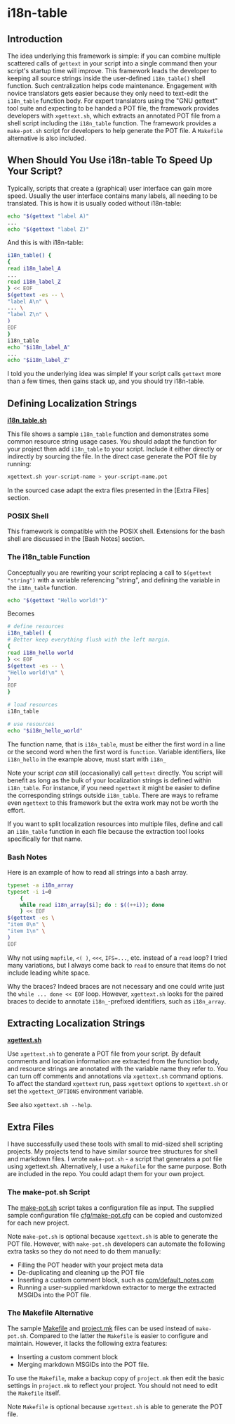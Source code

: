 # i18n-table

## Introduction

The idea underlying this framework is simple:
if you can combine multiple scattered calls of `gettext` in your script into a single command then your script's startup time will improve.
This framework leads the developer to keeping all source strings inside the user-defined `i18n_table()` shell function.
Such centralization helps code maintenance.
Engagement with novice translators gets easier because they only need to text-edit the `i18n_table` function body.
For expert translators using the "GNU gettext" tool suite and expecting to be handed a POT file,
the framework provides developers with `xgettext.sh`,
which extracts an annotated POT file from a shell script including the `i18n_table` function.
The framework provides a `make-pot.sh` script for developers to help generate the POT file.
A `Makefile` alternative is also included.

## When Should You Use i18n-table To Speed Up Your Script?

Typically, scripts that create a (graphical) user interface can gain more speed.
Usually the user interface contains many labels, all needing to be translated.
This is how it is usually coded without i18n-table:

```sh
echo "$(gettext "label A)"
...
echo "$(gettext "label Z)"
```

And this is with i18n-table:

```sh
i18n_table() {
{
read i18n_label_A
...
read i18n_label_Z
} << EOF
$(gettext -es -- \
"label A\n" \
... \
"label Z\n" \
)
EOF
}
i18n_table
echo "$i18n_label_A"
...
echo "$i18n_label_Z"
```

I told you the underlying idea was simple!
If your script calls `gettext` more than a few times, then gains stack up, and you should try i18n-table.

## Defining Localization Strings

**[i18n_table.sh](i18n_table.sh)**

This file shows a sample `i18n_table` function and demonstrates some common resource string usage cases.
You should adapt the function for your project then add `i18n_table` to your script.
Include it either directly or indirectly by sourcing the file.
In the direct case generate the POT file by running:

```sh
xgettext.sh your-script-name > your-script-name.pot
```

In the sourced case adapt the extra files presented in the [Extra Files] section.

### POSIX Shell

This framework is compatible with the POSIX shell.
Extensions for the bash shell are discussed in the [Bash Notes] section.

### The i18n_table Function

Conceptually you are rewriting your script replacing a call to `$(gettext "string")` with a variable referencing "string", and defining the variable in the `i18n_table` function.

```sh
echo "$(gettext "Hello world!")"
```

Becomes

```sh
# define resources
i18n_table() {
# Better keep everything flush with the left margin.
{
read i18n_hello world
} << EOF
$(gettext -es -- \
"Hello world!\n" \
)
EOF
}

# load resources
i18n_table

# use resources
echo "$i18n_hello_world"
```

The function name, that is `i18n_table`, must be either the first word in a line or the second word when the first word is `function`.
Variable identifiers, like `i18n_hello` in the example above, must start with `i18n_`

Note your script _can_ still (occasionally) call `gettext` directly.
You script will benefit as long as the bulk of your localization strings is defined within `i18n_table`.
For instance, if you need `ngettext` it might be easier to define the corresponding strings outside `i18n_table`.
There are ways to reframe even `ngettext` to this framework but the extra work may not be worth the effort.

If you want to split localization resources into multiple files, define and call an `i18n_table` function in each file because the extraction tool looks specifically for that name.

### Bash Notes

Here is an example of how to read all strings into a bash array.

```sh
typeset -a i18n_array
typeset -i i=0
	{
	while read i18n_array[$i]; do : $((++i)); done
	} << EOF
$(gettext -es \
"item 0\n" \
"item 1\n" \
)
EOF
```

Why not using `mapfile`, `<( )`, `<<<`, `IFS=...`, etc. instead of a `read` loop?
I tried many variations, but I always come back to `read` to ensure that items do not include leading white space.

Why the braces?
Indeed braces are not necessary and one could write just the `while ... done << EOF` loop.
However, `xgettext.sh` looks for the paired braces to decide to annotate `i18n_`-prefixed identifiers, such as `i18n_array`.

## Extracting Localization Strings

**[xgettext.sh](xgettext.sh)**

Use `xgettext.sh` to generate a POT file from your script.
By default comments and location information are extracted from the function body,
and resource strings are annotated with the variable name they refer to.
You can turn off comments and annotations via `xgettext.sh` command options.
To affect the standard `xgettext` run, pass `xgettext` options to `xgettext.sh` or set the `xgettext_OPTIONS` environment variable.

See also `xgettext.sh --help`.

## Extra Files

I have successfully used these tools with small to mid-sized shell scripting projects. My projects tend to have similar source tree structures for shell and markdown files. I wrote `make-pot.sh` - a script that generates a pot file using xgettext.sh. Alternatively, I use a `Makefile` for the same purpose. Both are included in the repo. You could adapt them for your own project.

### The make-pot.sh Script

The [make-pot.sh](make-pot.sh) script takes a configuration file as input.
The supplied sample configuration file [cfg/make-pot.cfg](cfg/make-pot.cfg) can be copied and customized for each new project.

Note `make-pot.sh` is optional because `xgettext.sh` is able to generate the POT file.
However, with `make-pot.sh` developers can automate the following extra tasks so they do not need to do them manually:
- Filling the POT header with your project meta data
- De-duplicating and cleaning up the POT file
- Inserting a custom comment block, such as [com/default_notes.com](com/default_notes.com)
- Running a user-supplied markdown extractor to merge the extracted MSGIDs into the POT file.

### The Makefile Alternative

The sample [Makefile](Makefile) and [project.mk](project.mk) files can be used instead of `make-pot.sh`.
Compared to the latter the `Makefile` is easier to configure and maintain.
However, it lacks the following extra features:
- Inserting a custom comment block
- Merging markdown MSGIDs into the POT file.

To use the `Makefile`, make a backup copy of `project.mk` then edit the basic settings in `project.mk` to reflect your project.
You should not need to edit the `Makefile` itself.

Note `Makefile` is optional because `xgettext.sh` is able to generate the POT file.
